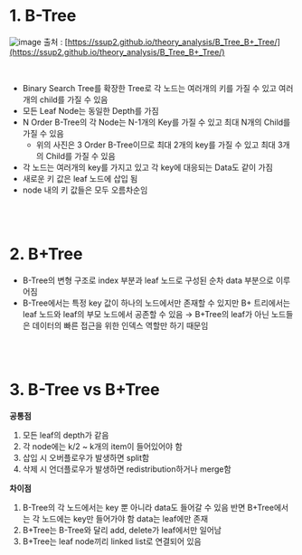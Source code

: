 # 1. B-Tree

![image](https://user-images.githubusercontent.com/100047095/189522179-17649c39-da4b-4fb8-8f9b-2284046ca7e1.png)
출처 : [https://ssup2.github.io/theory_analysis/B_Tree_B+_Tree/](https://ssup2.github.io/theory_analysis/B_Tree_B+_Tree/)

<br/>

- Binary Search Tree를 확장한 Tree로 각 노드는 여러개의 키를 가질 수 있고 여러개의 child를 가질 수 있음
- 모든 Leaf Node는 동일한 Depth를 가짐
- N Order B-Tree의 각 Node는 N-1개의 Key를 가질 수 있고 최대 N개의 Child를 가질 수 있음
    - 위의 사진은 3 Order B-Tree이므로 최대 2개의 key를 가질 수 있고 최대 3개의 Child를 가질 수 있음
- 각 노드는 여러개의 key를 가지고 있고 각 key에 대응되는 Data도 같이 가짐
- 새로운 키 값은 leaf 노드에 삽입 됨
- node 내의 키 값들은 모두 오름차순임


<br/><br/>

# 2. B+Tree

- B-Tree의 변형 구조로 index 부분과 leaf 노드로 구성된 순차 data 부분으로 이루어짐
- B-Tree에서는 특정 key 값이 하나의 노드에서만 존재할 수 있지만 B+ 트리에서는 leaf 노드와 leaf의 부모 노드에서 공존할 수 있음 → B+Tree의 leaf가 아닌 노드들은 데이터의 빠른 접근을 위한 인덱스 역할만 하기 때문임


<br/><br/>

# 3. B-Tree vs B+Tree

**공통점**

1. 모든 leaf의 depth가 같음
2. 각 node에는 k/2 ~ k개의 item이 들어있어야 함
3. 삽입 시 오버플로우가 발생하면 split함
4. 삭제 시 언더플로우가 발생하면 redistribution하거나 merge함

**차이점**

1. B-Tree의 각 노드에서는 key 뿐 아니라 data도 들어갈 수 있음 반면 B+Tree에서는 각 노드에는 key만 들어가야 함 data는 leaf에만 존재
2. B+Tree는 B-Tree와 달리 add, delete가 leaf에서만 일어남
3. B+Tree는 leaf node끼리 linked list로 연결되어 있음
